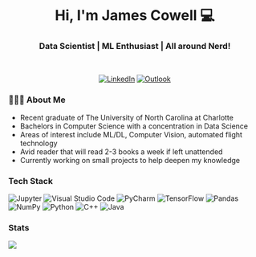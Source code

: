 <h1 align="center"> Hi, I'm James Cowell 💻 </h1>
<h3 align="center">  Data Scientist | ML Enthusiast | All around Nerd! </h3> <br>
<p align="center"> 
<a href="https://www.linkedin.com/in/jmcowell/"><img alt="LinkedIn" src="https://img.shields.io/badge/-James_Cowell-blue?style=flat-square&logo=Linkedin&logoColor=white&link=https://www.linkedin.com/in/jmcowell/"></a>
<a href="mailto:mcowell@outlook.com"><img alt="Outlook" src="https://img.shields.io/badge/James Cowell-0078D4?style=for-the-badge&logo=microsoft-outlook&style=flat-square&logoColor=white" /></a>
</p>


### 👨🏻‍💻 About Me
- Recent graduate of The University of North Carolina at Charlotte
- Bachelors in Computer Science with a concentration in Data Science
- Areas of interest include ML/DL, Computer Vision, automated flight technology
- Avid reader that will read 2-3 books a week if left unattended
- Currently working on small projects to help deepen my knowledge


### Tech Stack
<p>
<img alt="Jupyter" src="https://img.shields.io/badge/Jupyter-%23F37626.svg?&style=flat-square&logo=Jupyter&logoColor=white" />
<img alt="Visual Studio Code" src="https://img.shields.io/badge/VisualStudioCode-0078d7.svg?&style=flat-square&logo=visual-studio-code&logoColor=white"/>
<img alt="PyCharm" src="https://img.shields.io/badge/pycharm-143?&style=flat-square&&logo=pycharm&logoColor=black&color=black&labelColor=green"/>
<img alt="TensorFlow" src="https://img.shields.io/badge/TensorFlow-%23FF6F00.svg?&style=flat-square&logo=TensorFlow&logoColor=white" />
<img alt="Pandas" src="https://img.shields.io/badge/pandas-%23150458.svg?&style=flat-square&logo=pandas&logoColor=white" />
<img alt="NumPy" src="https://img.shields.io/badge/numpy-%23013243.svg?&style=flat-square&logo=numpy&logoColor=white" />
<img alt="Python" src="https://img.shields.io/badge/python-%2314354C.svg?&style=flat-square&logo=python&logoColor=white"/>
<img alt="C++" src="https://img.shields.io/badge/c++-%2300599C.svg?&style=flat-square&logo=c%2B%2B&logoColor=white"/>
<img alt="Java" src="https://img.shields.io/badge/java-%23ED8B00.svg?&style=flat-square&logo=java&logoColor=white"/>
</p>

### Stats
<p>
  <img src="https://github-readme-stats.vercel.app/api?username=chaosweeper&show_icons=true_color=fff&icon_color=79ff97&text_color=9f9f9f&bg_color=151515"/>
</p>
